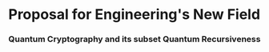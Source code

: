 # Proposal for Engineering's New Field
### Quantum Cryptography and its subset Quantum Recursiveness
